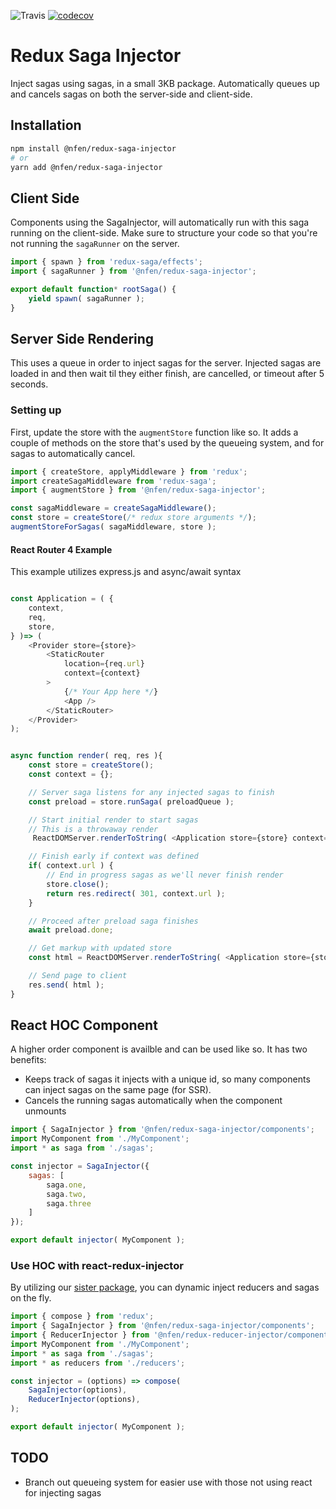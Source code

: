 
![Travis](https://img.shields.io/travis/nealfennimore/redux-saga-injector.svg)
[![codecov](https://codecov.io/gh/nealfennimore/redux-saga-injector/branch/master/graph/badge.svg)](https://codecov.io/gh/nealfennimore/redux-saga-injector)

# Redux Saga Injector

Inject sagas using sagas, in a small 3KB package. Automatically queues up and cancels sagas on both the server-side and client-side.

## Installation

```sh
npm install @nfen/redux-saga-injector
# or
yarn add @nfen/redux-saga-injector
```

## Client Side

Components using the SagaInjector, will automatically run with this saga running on the client-side. Make sure to structure your code so that you're not running the `sagaRunner` on the server.

```js
import { spawn } from 'redux-saga/effects';
import { sagaRunner } from '@nfen/redux-saga-injector';

export default function* rootSaga() {
    yield spawn( sagaRunner );
}
```

## Server Side Rendering

This uses a queue in order to inject sagas for the server. Injected sagas are loaded in and then wait til they either finish, are cancelled, or timeout after 5 seconds.

### Setting up

First, update the store with the `augmentStore` function like so. It adds a couple of methods on the store that's used by the queueing system, and for sagas to automatically cancel.

```js
import { createStore, applyMiddleware } from 'redux';
import createSagaMiddleware from 'redux-saga';
import { augmentStore } from '@nfen/redux-saga-injector';

const sagaMiddleware = createSagaMiddleware();
const store = createStore(/* redux store arguments */);
augmentStoreForSagas( sagaMiddleware, store );
```

#### React Router 4 Example

This example utilizes express.js and async/await syntax

```js

const Application = ( {
    context,
    req,
    store,
} )=> (
    <Provider store={store}>
        <StaticRouter
            location={req.url}
            context={context}
        >
            {/* Your App here */}
            <App />
        </StaticRouter>
    </Provider>
);


async function render( req, res ){
    const store = createStore();
    const context = {};

    // Server saga listens for any injected sagas to finish
    const preload = store.runSaga( preloadQueue );

    // Start initial render to start sagas
    // This is a throwaway render
     ReactDOMServer.renderToString( <Application store={store} context={context} req={req} /> } );

    // Finish early if context was defined
    if( context.url ) {
        // End in progress sagas as we'll never finish render
        store.close();
        return res.redirect( 301, context.url );
    }

    // Proceed after preload saga finishes
    await preload.done;

    // Get markup with updated store
    const html = ReactDOMServer.renderToString( <Application store={store} context={context} req={req} /> } );

    // Send page to client
    res.send( html );
}
```

## React HOC Component

A higher order component is availble and can be used like so. It has two benefits:

- Keeps track of sagas it injects with a unique id, so many components can inject sagas on the same page (for SSR).
- Cancels the running sagas automatically when the component unmounts

```js
import { SagaInjector } from '@nfen/redux-saga-injector/components';
import MyComponent from './MyComponent';
import * as saga from './sagas';

const injector = SagaInjector({
    sagas: [
        saga.one,
        saga.two,
        saga.three
    ]
});

export default injector( MyComponent );
```

### Use HOC with react-redux-injector

By utilizing our [sister package](https://github.com/nealfennimore/redux-reducer-injector), you can dynamic inject reducers and sagas on the fly.

```js
import { compose } from 'redux';
import { SagaInjector } from '@nfen/redux-saga-injector/components';
import { ReducerInjector } from '@nfen/redux-reducer-injector/components';
import MyComponent from './MyComponent';
import * as saga from './sagas';
import * as reducers from './reducers';

const injector = (options) => compose(
    SagaInjector(options),
    ReducerInjector(options),
);

export default injector( MyComponent );
```


## TODO
- Branch out queueing system for easier use with those not using react for injecting sagas
